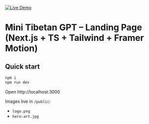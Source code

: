 [![Live Demo](https://img.shields.io/badge/Live%20Demo-vercel.app-000?logo=vercel)](https://lhayum-gpt.vercel.app/)

# Mini Tibetan GPT – Landing Page (Next.js + TS + Tailwind + Framer Motion)

## Quick start

```bash
npm i
npm run dev
```

Open http://localhost:3000

Images live in `/public`:
- `logo.png`
- `hero-art.jpg`
